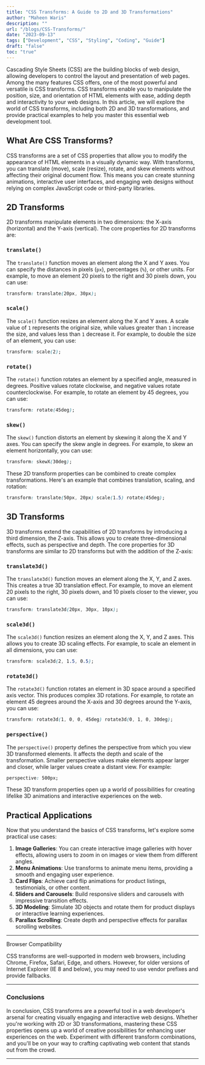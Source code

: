 ```yaml
---
title: "CSS Transforms: A Guide to 2D and 3D Transformations"
author: "Maheen Waris"
description: ""
url: "/blogs/CSS-Transforms/"
date: "2023-09-13"
tags: ["Development", "CSS", "Styling", "Coding", "Guide"]
draft: "false"
toc: "true"
---
```


Cascading Style Sheets (CSS) are the building blocks of web design, allowing developers to control the layout and presentation of web pages. Among the many features CSS offers, one of the most powerful and versatile is CSS transforms. CSS transforms enable you to manipulate the position, size, and orientation of HTML elements with ease, adding depth and interactivity to your web designs. In this article, we will explore the world of CSS transforms, including both 2D and 3D transformations, and provide practical examples to help you master this essential web development tool.

## What Are CSS Transforms?

CSS transforms are a set of CSS properties that allow you to modify the appearance of HTML elements in a visually dynamic way. With transforms, you can translate (move), scale (resize), rotate, and skew elements without affecting their original document flow. This means you can create stunning animations, interactive user interfaces, and engaging web designs without relying on complex JavaScript code or third-party libraries.

## 2D Transforms

2D transforms manipulate elements in two dimensions: the X-axis (horizontal) and the Y-axis (vertical). The core properties for 2D transforms are:

### `translate()`

The `translate()` function moves an element along the X and Y axes. You can specify the distances in pixels (`px`), percentages (`%`), or other units. For example, to move an element 20 pixels to the right and 30 pixels down, you can use:

```css
transform: translate(20px, 30px);
```

### `scale()`

The `scale()` function resizes an element along the X and Y axes. A scale value of `1` represents the original size, while values greater than `1` increase the size, and values less than `1` decrease it. For example, to double the size of an element, you can use:

```css
transform: scale(2);
```

### `rotate()`

The `rotate()` function rotates an element by a specified angle, measured in degrees. Positive values rotate clockwise, and negative values rotate counterclockwise. For example, to rotate an element by 45 degrees, you can use:

```css
transform: rotate(45deg);
```

### `skew()`

The `skew()` function distorts an element by skewing it along the X and Y axes. You can specify the skew angle in degrees. For example, to skew an element horizontally, you can use:

```css
transform: skewX(30deg);
```

These 2D transform properties can be combined to create complex transformations. Here's an example that combines translation, scaling, and rotation:

```css
transform: translate(50px, 20px) scale(1.5) rotate(45deg);
```

## 3D Transforms

3D transforms extend the capabilities of 2D transforms by introducing a third dimension, the Z-axis. This allows you to create three-dimensional effects, such as perspective and depth. The core properties for 3D transforms are similar to 2D transforms but with the addition of the Z-axis:

### `translate3d()`

The `translate3d()` function moves an element along the X, Y, and Z axes. This creates a true 3D translation effect. For example, to move an element 20 pixels to the right, 30 pixels down, and 10 pixels closer to the viewer, you can use:

```css
transform: translate3d(20px, 30px, 10px);
```

### `scale3d()`

The `scale3d()` function resizes an element along the X, Y, and Z axes. This allows you to create 3D scaling effects. For example, to scale an element in all dimensions, you can use:

```css
transform: scale3d(2, 1.5, 0.5);
```

### `rotate3d()`

The `rotate3d()` function rotates an element in 3D space around a specified axis vector. This produces complex 3D rotations. For example, to rotate an element 45 degrees around the X-axis and 30 degrees around the Y-axis, you can use:

```css
transform: rotate3d(1, 0, 0, 45deg) rotate3d(0, 1, 0, 30deg);
```

### `perspective()`

The `perspective()` property defines the perspective from which you view 3D transformed elements. It affects the depth and scale of the transformation. Smaller perspective values make elements appear larger and closer, while larger values create a distant view. For example:

```css
perspective: 500px;
```

These 3D transform properties open up a world of possibilities for creating lifelike 3D animations and interactive experiences on the web.

## Practical Applications

Now that you understand the basics of CSS transforms, let's explore some practical use cases:

1. **Image Galleries**: You can create interactive image galleries with hover effects, allowing users to zoom in on images or view them from different angles.
2. **Menu Animations**: Use transforms to animate menu items, providing a smooth and engaging user experience.
3. **Card Flips**: Achieve card flip animations for product listings, testimonials, or other content.
4. **Sliders and Carousels**: Build responsive sliders and carousels with impressive transition effects.
5. **3D Modeling**: Simulate 3D objects and rotate them for product displays or interactive learning experiences.
6. **Parallax Scrolling**: Create depth and perspective effects for parallax scrolling websites.

<hr

### Browser Compatibility

CSS transforms are well-supported in modern web browsers, including Chrome, Firefox, Safari, Edge, and others. However, for older versions of Internet Explorer (IE 8 and below), you may need to use vendor prefixes and provide fallbacks.

<hr>

### Conclusions

In conclusion, CSS transforms are a powerful tool in a web developer's arsenal for creating visually engaging and interactive web designs. Whether you're working with 2D or 3D transformations, mastering these CSS properties opens up a world of creative possibilities for enhancing user experiences on the web. Experiment with different transform combinations, and you'll be on your way to crafting captivating web content that stands out from the crowd.

---
